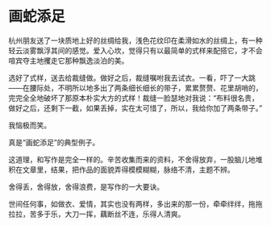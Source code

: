# 画蛇添足

杭州朋友送了一块质地上好的丝绸给我，浅色花纹印在柔滑如水的丝绸上，有一种轻云淡雾飘浮其间的感觉。爱入心坎，觉得只有以最简单的式样来配搭它，才不会喧宾夺主地攫走它那种飘逸淡泊的美。 

选好了式样，送去给裁缝做。做好之后，裁缝嘱咐我去试衣。一看，吓了一大跳——在腰际处，不明所以地多出了两条细长细长的带子，累累赘赘、花里胡哨的，完完全全地破坏了那原本朴实大方的式样！裁缝一脸瑟地对我说：“布料很名贵，做好之后，还剩下一截，如果丢掉，实在太可惜了，所以，我给你加了两条带子。” 

我恼极而笑。 

真是“画蛇添足”的典型例子。 

这道理，和写作是完全一样的。辛苦收集而来的资料，不舍得放弃，一股脑儿地堆积在文章里，结果，把作品的面貌弄得模模糊糊，脉络不清，主题不辨。 

舍得丢，舍得放，舍得浪费，是写作的一大要诀。 

世间任何事，如做衣、爱情，其实也没有两样，多出来的那一份，牵牵绊绊，拖拖拉拉，苦多于乐，大刀一挥，藕断丝不连，乐得人清爽。